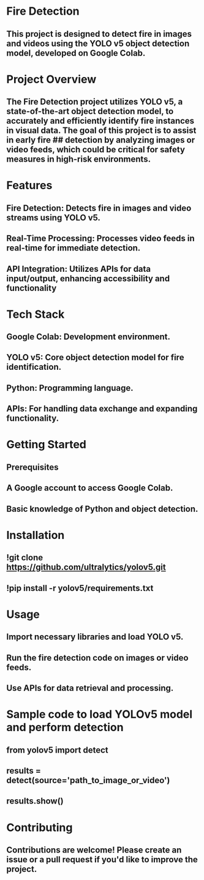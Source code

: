 # Fire Detection
## This project is designed to detect fire in images and videos using the YOLO v5 object detection model, developed on Google Colab.

# Project Overview
## The Fire Detection project utilizes YOLO v5, a state-of-the-art object detection model, to accurately and efficiently identify fire instances in visual data. The goal of this project is to assist in early fire ## detection by analyzing images or video feeds, which could be critical for safety measures in high-risk environments.

# Features
## Fire Detection: Detects fire in images and video streams using YOLO v5.
## Real-Time Processing: Processes video feeds in real-time for immediate detection.
## API Integration: Utilizes APIs for data input/output, enhancing accessibility and functionality

# Tech Stack
## Google Colab: Development environment.
## YOLO v5: Core object detection model for fire identification.
## Python: Programming language.
## APIs: For handling data exchange and expanding functionality.

# Getting Started
## Prerequisites
## A Google account to access Google Colab.
## Basic knowledge of Python and object detection.

# Installation
## !git clone https://github.com/ultralytics/yolov5.git
## !pip install -r yolov5/requirements.txt

# Usage
## Import necessary libraries and load YOLO v5.
## Run the fire detection code on images or video feeds.
## Use APIs for data retrieval and processing.

# Sample code to load YOLOv5 model and perform detection
## from yolov5 import detect
## results = detect(source='path_to_image_or_video')
## results.show()

# Contributing
## Contributions are welcome! Please create an issue or a pull request if you'd like to improve the project.

